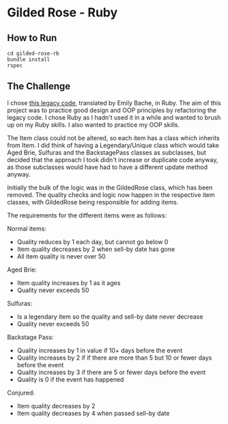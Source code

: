 # Gilded Rose - Ruby

## How to Run

```terminal
cd gilded-rose-rb
bundle install
rspec
```

## The Challenge

I chose [this legacy code](https://github.com/emilybache/GildedRose-Refactoring-Kata/tree/main/ruby), translated by Emily Bache, in Ruby. The aim of this project was to practice good design and OOP principles by refactoring the legacy code. I chose Ruby as I hadn't used it in a while and wanted to brush up on my Ruby skills. I also wanted to practice my OOP skills. 

The Item class could not be altered, so each item has a class which inherits from Item. I did think of having a Legendary/Unique class which would take Aged Brie, Sulfuras and the BackstagePass classes as subclasses, but decided that the approach I took didn't increase or duplicate code anyway, as those subclasses would have had to have a different update method anyway. 

Initially the bulk of the logic was in the GildedRose class, which has been removed. The quality checks and logic now happen in the respective item classes, with GildedRose being responsible for adding items.

The requirements for the different items were as follows:

Normal items:
- Quality reduces by 1 each day, but cannot go below 0
- Item quality decreases by 2 when sell-by date has gone
- All item quality is never over 50

Aged Brie:
- Item quality increases by 1 as it ages
- Quality never exceeds 50

Sulfuras:
- Is a legendary item so the quality and sell-by date never decrease
- Quality never exceeds 50

Backstage Pass:
- Quality increases by 1 in value if 10+ days before the event
- Quality increases by 2 if if there are more than 5 but 10 or fewer days before the event
- Quality increases by 3 if there are 5 or fewer days before the event
- Quality is 0 if the event has happened

Conjured:
- Item quality decreases by 2
- Item quality decreases by 4 when passed sell-by date
